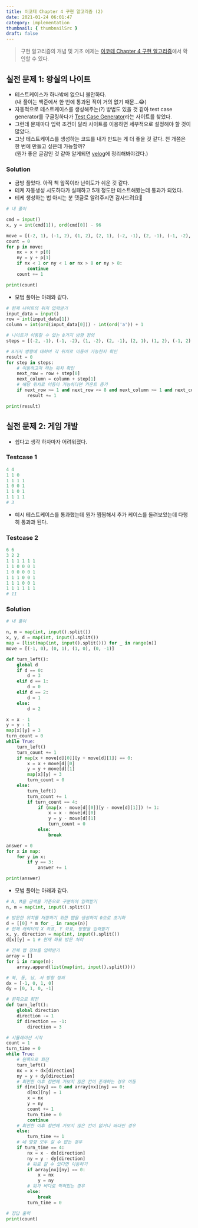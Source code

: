 ```yaml
---
title: 이코테 Chapter 4 구현 알고리즘 (2)
date: 2021-01-24 06:01:47
category: implementation
thumbnail: { thumbnailSrc }
draft: false
---
```


> 구현 알고리즘의 개념 및 기초 예제는 [이코테 Chapter 4 구현 알고리즘](https://janeljs.github.io/Implementation/implementation-basic/)에서 확인할 수 있다.

## 실전 문제 1: 왕실의 나이트

- 테스트케이스가 하나밖에 없으니 불안하다.  
  (내 풀이는 백준에서 한 번에 통과된 적이 거의 없기 때문...😂)
- 자동적으로 테스트케이스를 생성해주는(?) 방법도 있을 것 같아 test case generator를 구글링하다가 [Test Case Generator](http://test-case-generator.herokuapp.com/)라는 사이트를 찾았다.
- 그런데 문제마다 입력 조건이 달라 사이트를 이용하면 세부적으로 설정해야 할 것이 많았다.
- 그냥 테스트케이스를 생성하는 코드를 내가 만드는 게 더 좋을 것 같다. 천 개쯤은 한 번에 만들고 싶은데 가능할까?  
  (뭔가 좋은 글감인 것 같아 알게되면 [velog](https://velog.io/@janeljs)에 정리해봐야겠다.)

### Solution

- 금방 풀었다. 아직 책 앞쪽이라 난이도가 쉬운 것 같다.
- 테케 자동생성 시도하다가 실패하고 5개 정도만 테스트해봤는데 통과가 되었다.
- 테케 생성하는 법 아시는 분 댓글로 알려주시면 감사드려요🙏

```py
# 내 풀이

cmd = input()
x, y = int(cmd[1]), ord(cmd[0]) - 96

move = [(-2, 1), (-1, 2), (1, 2), (2, 1), (-2, -1), (2, -1), (-1, -2), (1, -2)]
count = 0
for p in move:
    nx = x + p[0]
    ny = y + p[1]
    if nx < 1 or ny < 1 or nx > 8 or ny > 8:
        continue
    count += 1

print(count)
```

- 모범 풀이는 아래와 같다.

```py
# 현재 나이트의 위치 입력받기
input_data = input()
row = int(input_data[1])
column = int(ord(input_data[0])) - int(ord('a')) + 1

# 나이트가 이동할 수 있는 8가지 방향 정의
steps = [(-2, -1), (-1, -2), (1, -2), (2, -1), (2, 1), (1, 2), (-1, 2), (-2, 1)]

# 8가지 방향에 대하여 각 위치로 이동이 가능한지 확인
result = 0
for step in steps:
    # 이동하고자 하는 위치 확인
    next_row = row + step[0]
    next_column = column + step[1]
    # 해당 위치로 이동이 가능하다면 카운트 증가
    if next_row >= 1 and next_row <= 8 and next_column >= 1 and next_column <= 8:
        result += 1

print(result)
```

## 실전 문제 2: 게임 개발

- 쉽다고 생각 하자마자 어려워졌다.

### Testcase 1

```py
4 4
1 1 0
1 1 1 1
1 0 0 1
1 1 0 1
1 1 1 1
# 3
```

- 예시 테스트케이스를 통과했는데 뭔가 찜찜해서 추가 케이스를 돌려보았는데 다행히 통과과 된다.

### Testcase 2

```py
6 6
3 2 2
1 1 1 1 1 1
1 1 0 0 0 1
1 0 0 0 0 1
1 1 1 0 0 1
1 1 1 0 0 1
1 1 1 1 1 1
# 11
```

### Solution

```py
# 내 풀이

n, m = map(int, input().split())
x, y, d = map(int, input().split())
map = [list(map(int, input().split())) for _ in range(n)]
move = [(-1, 0), (0, 1), (1, 0), (0, -1)]

def turn_left():
    global d
    if d == 0:
        d = 3
    elif d == 1:
        d = 0
    elif d == 2:
        d = 1
    else:
        d = 2

x = x - 1
y = y - 1
map[x][y] = 3
turn_count = 0
while True:
    turn_left()
    turn_count += 1
    if map[x + move[d][0]][y + move[d][1]] == 0:
        x = x + move[d][0]
        y = y + move[d][1]
        map[x][y] = 3
        turn_count = 0
    else:
        turn_left()
        turn_count += 1
        if turn_count == 4:
            if (map[x - move[d][0]][y - move[d][1]]) != 1:
                x = x - move[d][0]
                y = y - move[d][1]
                turn_count = 0
            else:
                break

answer = 0
for x in map:
    for y in x:
        if y == 3:
            answer += 1

print(answer)

```

- 모범 풀이는 아래과 같다.

```py
# N, M을 공백을 기준으로 구분하여 입력받기
n, m = map(int, input().split())

# 방문한 위치를 저장하기 위한 맵을 생성하여 0으로 초기화
d = [[0] * m for _ in range(n)]
# 현재 캐릭터의 X 좌표, Y 좌표, 방향을 입력받기
x, y, direction = map(int, input().split())
d[x][y] = 1 # 현재 좌표 방문 처리

# 전체 맵 정보를 입력받기
array = []
for i in range(n):
    array.append(list(map(int, input().split())))

# 북, 동, 남, 서 방향 정의
dx = [-1, 0, 1, 0]
dy = [0, 1, 0, -1]

# 왼쪽으로 회전
def turn_left():
    global direction
    direction -= 1
    if direction == -1:
        direction = 3

# 시뮬레이션 시작
count = 1
turn_time = 0
while True:
    # 왼쪽으로 회전
    turn_left()
    nx = x + dx[direction]
    ny = y + dy[direction]
    # 회전한 이후 정면에 가보지 않은 칸이 존재하는 경우 이동
    if d[nx][ny] == 0 and array[nx][ny] == 0:
        d[nx][ny] = 1
        x = nx
        y = ny
        count += 1
        turn_time = 0
        continue
    # 회전한 이후 정면에 가보지 않은 칸이 없거나 바다인 경우
    else:
        turn_time += 1
    # 네 방향 모두 갈 수 없는 경우
    if turn_time == 4:
        nx = x - dx[direction]
        ny = y - dy[direction]
        # 뒤로 갈 수 있다면 이동하기
        if array[nx][ny] == 0:
            x = nx
            y = ny
        # 뒤가 바다로 막혀있는 경우
        else:
            break
        turn_time = 0

# 정답 출력
print(count)
```
